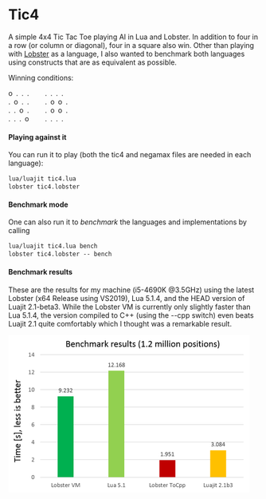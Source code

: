 # Tic4
A simple 4x4 Tic Tac Toe playing AI in Lua and Lobster. In addition to four in a row (or column or diagonal), four in a square also win. Other than playing with [Lobster](http://aardappel.github.io/lobster/README_FIRST.html) as a language, I also wanted to benchmark both languages using constructs that are as equivalent as possible.

Winning conditions:
<p>
o&ensp;.&ensp;.&ensp;.&emsp;&emsp; .&ensp;.&ensp;.&ensp;.<br>
.&ensp;o&ensp;.&ensp;.&emsp;&emsp; .&ensp;o&ensp;o&ensp;.<br>
.&ensp;.&ensp;o&ensp;.&emsp;&emsp; .&ensp;o&ensp;o&ensp;.<br>
.&ensp;.&ensp;.&ensp;o&emsp;&emsp; .&ensp;.&ensp;.&ensp;.<br>
</p>

#### Playing against it
You can run it to play (both the tic4 and negamax files are needed in each language):<br>
```
lua/luajit tic4.lua
lobster tic4.lobster
```

#### Benchmark mode
One can also run it to *benchmark* the languages and implementations by calling<br>
```
lua/luajit tic4.lua bench
lobster tic4.lobster -- bench
```

#### Benchmark results
<p>
These are the results for my machine (i5-4690K @3.5GHz) using the latest Lobster (x64 Release using VS2019), Lua 5.1.4, and the HEAD version of Luajit 2.1-beta3. While the Lobster VM is currently only slightly faster than Lua 5.1.4, the version compiled to C++ (using the --cpp switch) even beats Luajit 2.1 quite comfortably which I thought was a remarkable result.

![Benchmark results](bench_results.png)
</p>
